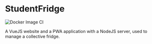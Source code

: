 # StudentFridge
![Docker Image CI](https://github.com/antoine-gannat/student-fridge/workflows/Docker%20Image%20CI/badge.svg)

A VueJS website and a PWA application with a NodeJS server, used to manage a collective fridge.
